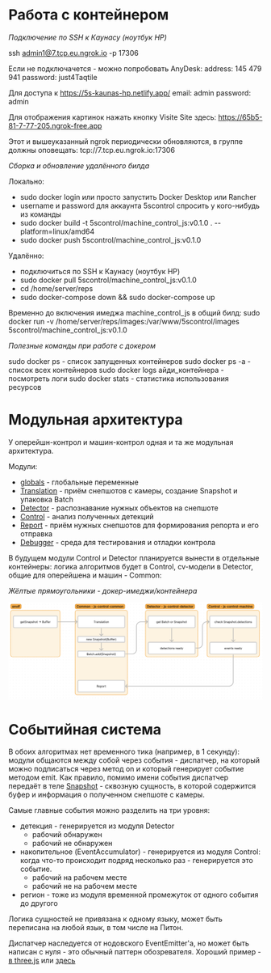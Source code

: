 # Работа с контейнером

*Подключение по SSH к Каунасу (ноутбук HP)*

ssh admin1@7.tcp.eu.ngrok.io -p 17306

Если не подключачется - можно попробовать AnyDesk:
address: 145 479 941
password: just4Taqtile

Для доступа к https://5s-kaunas-hp.netlify.app/
email: admin
password: admin

Для отображения картинок нажать кнопку Visite Site здесь:
https://65b5-81-7-77-205.ngrok-free.app

Этот и вышеуказанный ngrok периодически обновляются, в группе должны оповещать:
tcp://7.tcp.eu.ngrok.io:17306

*Сборка и обновление удалённого билда*

Локально:
- sudo docker login или просто запустить Docker Desktop или Rancher
- username и password для аккаунта 5scontrol спросить у кого-нибудь из команды
- sudo docker build -t 5scontrol/machine_control_js:v0.1.0 . --platform=linux/amd64
- sudo docker push 5scontrol/machine_control_js:v0.1.0

Удалённо:
- подключиться по SSH к Каунасу (ноутбук HP)
- sudo docker pull 5scontrol/machine_control_js:v0.1.0
- cd /home/server/reps
- sudo docker-compose down && sudo docker-compose up

Временно до включения имеджа machine_control_js в общий билд:
sudo docker run -v /home/server/reps/images:/var/www/5scontrol/images 5scontrol/machine_control_js:v0.1.0

*Полезные команды при работе с докером*

sudo docker ps - список запущенных контейнеров
sudo docker ps -a - список всех контейнеров
sudo docker logs айди_контейнера - посмотреть логи
sudo docker stats - статистика использования ресурсов

# Модульная архитектура

У оперейшн-контрол и машин-контрол одная и та же модульная архитектура.

Модули:
- [globals](https://github.com/5sControl/machine-control-js/blob/main/src/globals.js) - глобальные переменные
- [Translation](https://github.com/5sControl/machine-control-js/tree/main/src/Translation) - приём снепшотов с камеры, создание Snapshot и упаковка Batch
- [Detector](https://github.com/5sControl/machine-control-js/tree/main/src/Detector) - распознавание нужных объектов на снепшоте
- [Control](https://github.com/5sControl/machine-control-js/tree/main/src/Control) - анализ полученных детекций
- [Report](https://github.com/5sControl/machine-control-js/tree/main/src/Report) - приём нужных снепшотов для формирования репорта и его отправка
- [Debugger](https://github.com/5sControl/machine-control-js/tree/main/src/Debugger) - среда для тестирования и отладки контрола

В будущем модули Control и Detector планируется вынести в отдельные контейнеры: логика алгоритмов будет в Control, cv-модели в Detector, общие для оперейшена и машин - Common:

*Жёлтые прямоугольники - докер-имеджи/контейнера*

![Modules](./arch.png)


# Событийная система

В обоих алгоритмах нет временного тика (например, в 1 секунду): модули общаются между собой через события - диспатчер, на который можно подписаться через метод on и который генерирует событие методом emit.
Как правило, помимо имени события диспатчер передаёт в теле [Snapshot](https://github.com/5sControl/machine-control-js/blob/main/src/Translation/Snapshot.js) - сквозную сущность, в которой содержится буфер и информация о полученном снепшоте с камеры.

Самые главные события можно разделить на три уровня:
- детекция - генерируется из модуля Detector
  - рабочий обнаружен
  - рабочий не обнаружен
- накопительное (EventAccumulator) - генерируется из модуля Control: когда что-то происходит подряд несколько раз - генерируется это событие.
  - рабочий на рабочем месте
  - рабочий не на рабочем месте
- регион - тоже из модуля временной промежуток от одного события до другого

Логика сущностей не привязана к одному языку, может быть переписана на любой язык, в том числе на Питон.

Диспатчер наследуется от нодовского EventEmitter'а, но может быть написан с нуля - это обычный паттерн обозревателя. Хороший пример - [в three.js](https://github.com/mrdoob/three.js/blob/dev/src/core/EventDispatcher.js) или [здесь](https://refactoring.guru/ru/design-patterns/observer)
